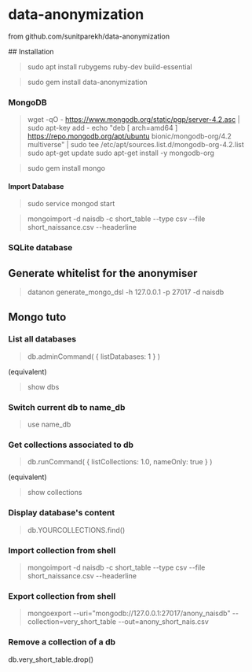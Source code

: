# data-anonymization

from github.com/sunitparekh/data-anonymization

## Installation

> sudo apt install rubygems ruby-dev build-essential

> sudo gem install data-anonymization

### MongoDB

> wget -qO - https://www.mongodb.org/static/pgp/server-4.2.asc | sudo apt-key add -
> echo "deb [ arch=amd64 ] https://repo.mongodb.org/apt/ubuntu bionic/mongodb-org/4.2 multiverse" | sudo tee /etc/apt/sources.list.d/mongodb-org-4.2.list
> sudo apt-get update
> sudo apt-get install -y mongodb-org

> sudo gem install mongo

#### Import Database

> sudo service mongod start

> mongoimport -d naisdb -c short_table --type csv --file short_naissance.csv --headerline 

### SQLite database

## Generate whitelist for the anonymiser

> datanon generate_mongo_dsl -h 127.0.0.1 -p 27017 -d naisdb


## Mongo tuto

### List all databases

> db.adminCommand( { listDatabases: 1 } )

(equivalent)
> show dbs

### Switch current db to name_db

> use name_db

### Get collections associated to db
> db.runCommand( { listCollections: 1.0, nameOnly: true } )

(equivalent)
> show collections

### Display database's content

> db.YOURCOLLECTIONS.find()

### Import collection from shell 
> mongoimport -d naisdb -c short_table --type csv --file short_naissance.csv --headerline

### Export collection from shell
> mongoexport --uri="mongodb://127.0.0.1:27017/anony_naisdb" --collection=very_short_table --out=anony_short_nais.csv

### Remove a collection of a db
db.very_short_table.drop()
